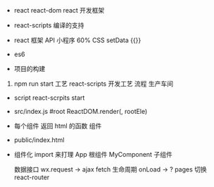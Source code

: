- react react-dom react 开发框架
- react-scripts 编译的支持
  

- react 框架  API  小程序  60%
   CSS setData {{}}
- es6
- 项目的构建

1. npm run start 工艺
  react-scripts 开发工艺 流程 生产车间
  - script react-scrpits start
  - src/index.js #root ReactDOM.render(<App/>, rootEle)
  - 每个组件  返回 html 的函数 组件
  - public/index.html

  - 组件化
    import 来打理
    App 根组件
    MyComponent 子组件

    数据接口 wx.request -> ajax fetch
    生命周期 onLoad -> ?
    pages 切换 react-router